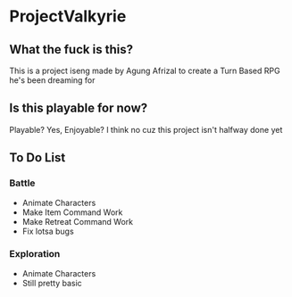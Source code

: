 # ProjectValkyrie

## What the fuck is this?
This is a project iseng made by Agung Afrizal to create a Turn Based RPG he's been dreaming for

## Is this playable for now?
Playable? Yes, Enjoyable? I think no cuz this project isn't halfway done yet

## To Do List
### Battle
- Animate Characters
- Make Item Command Work
- Make Retreat Command Work
- Fix lotsa bugs

### Exploration
- Animate Characters
- Still pretty basic
